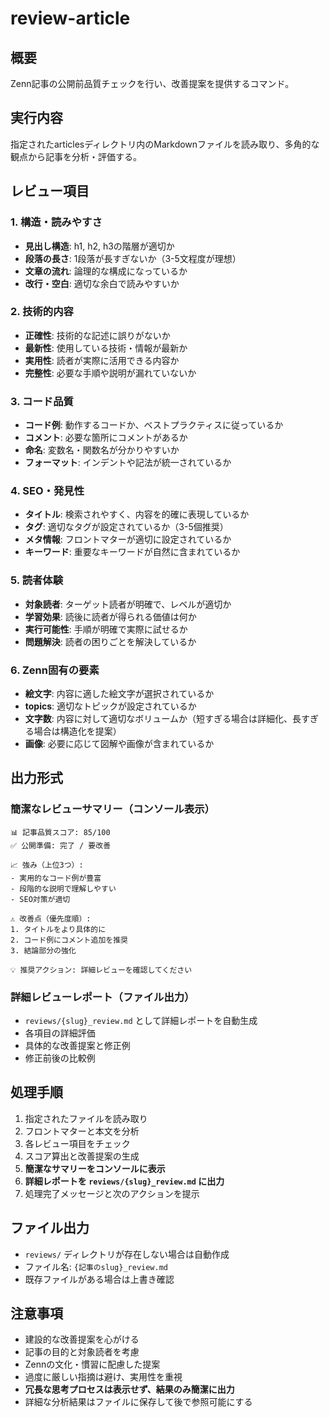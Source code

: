 # review-article

## 概要
Zenn記事の公開前品質チェックを行い、改善提案を提供するコマンド。

## 実行内容
指定されたarticlesディレクトリ内のMarkdownファイルを読み取り、多角的な観点から記事を分析・評価する。

## レビュー項目

### 1. 構造・読みやすさ
- **見出し構造**: h1, h2, h3の階層が適切か
- **段落の長さ**: 1段落が長すぎないか（3-5文程度が理想）
- **文章の流れ**: 論理的な構成になっているか
- **改行・空白**: 適切な余白で読みやすいか

### 2. 技術的内容
- **正確性**: 技術的な記述に誤りがないか
- **最新性**: 使用している技術・情報が最新か
- **実用性**: 読者が実際に活用できる内容か
- **完整性**: 必要な手順や説明が漏れていないか

### 3. コード品質
- **コード例**: 動作するコードか、ベストプラクティスに従っているか
- **コメント**: 必要な箇所にコメントがあるか
- **命名**: 変数名・関数名が分かりやすいか
- **フォーマット**: インデントや記法が統一されているか

### 4. SEO・発見性
- **タイトル**: 検索されやすく、内容を的確に表現しているか
- **タグ**: 適切なタグが設定されているか（3-5個推奨）
- **メタ情報**: フロントマターが適切に設定されているか
- **キーワード**: 重要なキーワードが自然に含まれているか

### 5. 読者体験
- **対象読者**: ターゲット読者が明確で、レベルが適切か
- **学習効果**: 読後に読者が得られる価値は何か
- **実行可能性**: 手順が明確で実際に試せるか
- **問題解決**: 読者の困りごとを解決しているか

### 6. Zenn固有の要素
- **絵文字**: 内容に適した絵文字が選択されているか
- **topics**: 適切なトピックが設定されているか
- **文字数**: 内容に対して適切なボリュームか（短すぎる場合は詳細化、長すぎる場合は構造化を提案）
- **画像**: 必要に応じて図解や画像が含まれているか

## 出力形式

### 簡潔なレビューサマリー（コンソール表示）
```
📊 記事品質スコア: 85/100
✅ 公開準備: 完了 / 要改善

📈 強み（上位3つ）:
- 実用的なコード例が豊富
- 段階的な説明で理解しやすい
- SEO対策が適切

⚠️ 改善点（優先度順）:
1. タイトルをより具体的に
2. コード例にコメント追加を推奨
3. 結論部分の強化

💡 推奨アクション: 詳細レビューを確認してください
```

### 詳細レビューレポート（ファイル出力）
- `reviews/{slug}_review.md` として詳細レポートを自動生成
- 各項目の詳細評価
- 具体的な改善提案と修正例
- 修正前後の比較例

## 処理手順
1. 指定されたファイルを読み取り
2. フロントマターと本文を分析
3. 各レビュー項目をチェック
4. スコア算出と改善提案の生成
5. **簡潔なサマリーをコンソールに表示**
6. **詳細レポートを `reviews/{slug}_review.md` に出力**
7. 処理完了メッセージと次のアクションを提示

## ファイル出力
- `reviews/` ディレクトリが存在しない場合は自動作成
- ファイル名: `{記事のslug}_review.md`
- 既存ファイルがある場合は上書き確認

## 注意事項
- 建設的な改善提案を心がける
- 記事の目的と対象読者を考慮
- Zennの文化・慣習に配慮した提案
- 過度に厳しい指摘は避け、実用性を重視
- **冗長な思考プロセスは表示せず、結果のみ簡潔に出力**
- 詳細な分析結果はファイルに保存して後で参照可能にする
